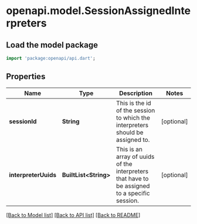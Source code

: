 # openapi.model.SessionAssignedInterpreters

## Load the model package
```dart
import 'package:openapi/api.dart';
```

## Properties
Name | Type | Description | Notes
------------ | ------------- | ------------- | -------------
**sessionId** | **String** | This is the id of the session to which the interpreters should be assigned to. | [optional] 
**interpreterUuids** | **BuiltList&lt;String&gt;** | This is an array of uuids of the interpreters that have to be assigned to a specific session. | [optional] 

[[Back to Model list]](../README.md#documentation-for-models) [[Back to API list]](../README.md#documentation-for-api-endpoints) [[Back to README]](../README.md)


